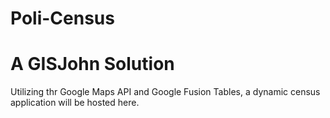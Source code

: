 # Poli-Census
# A GISJohn Solution

Utilizing thr Google Maps API and Google Fusion Tables, a dynamic census application will be hosted here.
